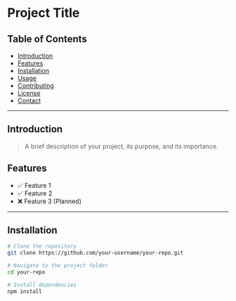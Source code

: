 # Project Title

## Table of Contents
- [Introduction](#introduction)
- [Features](#features)
- [Installation](#installation)
- [Usage](#usage)
- [Contributing](#contributing)
- [License](#license)
- [Contact](#contact)

---

## Introduction
> A brief description of your project, its purpose, and its importance.

## Features
- ✅ Feature 1
- ✅ Feature 2
- ❌ Feature 3 (Planned)

---

## Installation
```bash
# Clone the repository
git clone https://github.com/your-username/your-repo.git

# Navigate to the project folder
cd your-repo

# Install dependencies
npm install
  
